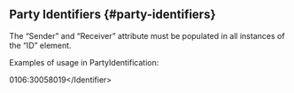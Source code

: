 ## Party Identifiers {#party-identifiers}

The “Sender” and “Receiver” attribute must be populated in all instances of the “ID” element.

Examples of usage in PartyIdentification:

<Identifier Authority="**iso6523-actorid-upis**">0106:30058019&lt;/Identifier&gt;
